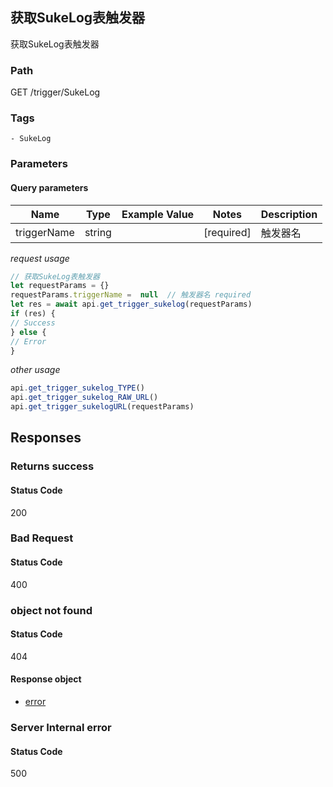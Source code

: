 ## 获取SukeLog表触发器

获取SukeLog表触发器
### Path
GET /trigger/SukeLog

### Tags
    - SukeLog
### Parameters

#### Query parameters

| Name | Type | Example Value | Notes | Description |
| ---- | ---- | ------------- | -------- | ----------- |
| triggerName | string |  |  [required]  | 触发器名 |

*request usage*
```javascript
// 获取SukeLog表触发器
let requestParams = {}
requestParams.triggerName =  null  // 触发器名 required
let res = await api.get_trigger_sukelog(requestParams)
if (res) {
// Success
} else {
// Error
}
```
*other usage*
```javascript
api.get_trigger_sukelog_TYPE()
api.get_trigger_sukelog_RAW_URL()
api.get_trigger_sukelogURL(requestParams)
```

## Responses
### Returns success

#### Status Code
200



### Bad Request

#### Status Code
400



### object not found

#### Status Code
404


#### Response object
* [error](../models/error.md)

### Server Internal error

#### Status Code
500



